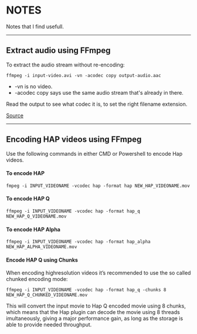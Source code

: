 # NOTES

Notes that I find usefull.

----

## Extract audio using FFmpeg

To extract the audio stream without re-encoding:

    ffmpeg -i input-video.avi -vn -acodec copy output-audio.aac

  * -vn is no video.
  * -acodec copy says use the same audio stream that's already in there.

Read the output to see what codec it is, to set the right filename extension.

[Source](https://stackoverflow.com/questions/9913032/how-can-i-extract-audio-from-video-with-ffmpeg)

----

## Encoding HAP videos using FFmpeg
Use the following commands in either CMD or Powershell to encode Hap videos.

#### To encode HAP

    fmpeg -i INPUT_VIDEONAME -vcodec hap -format hap NEW_HAP_VIDEONAME.mov
#### To encode HAP Q

    ffmpeg -i INPUT_VIDEONAME -vcodec hap -format hap_q NEW_HAP_Q_VIDEONAME.mov
#### To encode HAP Alpha
    ffmpeg -i INPUT_VIDEONAME -vcodec hap -format hap_alpha NEW_HAP_ALPHA_VIDEONAME.mov

#### Encode HAP Q using Chunks

When encoding highresolution videos it’s recommended to use the so called chunked encoding mode:

    ffmpeg -i INPUT_VIDEONAME -vcodec hap -format hap_q -chunks 8 NEW_HAP_Q_CHUNKED_VIDEONAME.mov

This will convert the input movie to Hap Q encoded movie using 8 chunks, which means that the Hap plugin can decode the movie using 8 threads  imultaneously, giving a major performance gain, as long as the storage is able to provide needed throughput.
